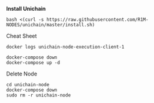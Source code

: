 <b> Install Unichain </b>

```
bash <(curl -s https://raw.githubusercontent.com/R1M-NODES/unichain/master/install.sh)
```
Cheat Sheet

```
docker logs unichain-node-execution-client-1

docker-compose down
docker-compose up -d
```
Delete Node

```
cd unichain-node
docker-compose down
sudo rm -r unichain-node
```
